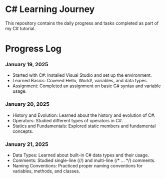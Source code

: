 # C# Learning Journey
This repository contains the daily progress and tasks completed as part of my C# tutorial.

# Progress Log
### January 19, 2025
- Started with C#: Installed Visual Studio and set up the environment.
- Learned Basics: Covered Hello, World!, variables, and data types.
- Assignment: Completed an assignment on basic C# syntax and variable usage.
### January 20, 2025
- History and Evolution: Learned about the history and evolution of C#.
- Operators: Studied different types of operators in C#.
- Statics and Fundamentals: Explored static members and fundamental concepts.
### January 21, 2025
- Data Types: Learned about built-in C# data types and their usage.
- Comments: Studied single-line (//) and multi-line (/* ... */) comments.
- Naming Conventions: Practiced proper naming conventions for variables, methods, and classes.
